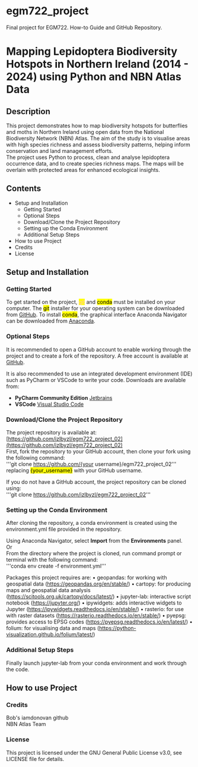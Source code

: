 # egm722_project
 Final project for EGM722. How-to Guide and GitHub Repository.
# Mapping Lepidoptera Biodiversity Hotspots in Northern Ireland (2014 - 2024) using Python and NBN Atlas Data

## Description
This project demonstrates how to map biodiversity hotspots for butterflies and moths in Northern Ireland using open data from the National Biodiversity Network (NBN) Atlas. The aim of the study is to visualise areas with high species richness and assess biodiversity patterns, helping inform conservation and land management efforts.  
The project uses Python to process, clean and analyse lepidoptera occurrence data, and to create species richness maps. The maps will be overlain with protected areas for enhanced ecological insights. 

## Contents
- Setup and Installation
  - Getting Started
  - Optional Steps
  - Download/Clone the Project Repository
  - Setting up the Conda Environment
  - Additional Setup Steps
- How to use Project
- Credits
- License


## Setup and Installation
### Getting Started
To get started on the project, <mark style='color: pink'>git</mark> and <mark>conda</mark> must be installed on your computer. The <mark>git</mark> installer for your operating system can be downloaded from [GitHub](https://git-scm.com/downloads).
To install <mark>conda</mark>, the graphical interface Anaconda Navigator can be downloaded from [Anaconda](https://www.anaconda.com/download/success). 

### Optional Steps
It is recommended to open a GitHub account to enable working through the project and to create a fork of the repository. A free account is available at [GitHub](https://github.com/).  

It is also recommended to use an integrated development environment (IDE) such as PyCharm or VSCode to write your code. Downloads are available from:
- **PyCharm Community Edition** [Jetbrains](https://www.jetbrains.com/pycharm/download/)
- **VSCode** [Visual Studio Code](https://visualstudio.microsoft.com/downloads/)

### Download/Clone the Project Repository
The project repository is available at: 
[https://github.com/izlbyzl/egm722_project_02](https://github.com/izlbyzl/egm722_project_02)    
First, fork the repository to your GitHub account, then clone your fork using the following command:  
'''git clone https://github.com/{your username}/egm722_project_02'''  
replacing <mark>{your_username}</mark> with your GitHub username.

If you do not have a GitHub account, the project repository can be cloned using:  
'''git clone https://github.com/izlbyzl/egm722_project_02'''

### Setting up the Conda Environment
After cloning the repository, a conda environment is created using the environment.yml file provided in the repository. 

Using Anaconda Navigator, select **Import** from the **Environments** panel.  
Or  
From the directory where the project is cloned, run command prompt or terminal with the following command:  
'''conda env create -f environment.yml'''  

Packages this project requires are:
•	geopandas: for working with geospatial data (https://geopandas.org/en/stable/)
•	cartopy: for producing maps and geospatial data analysis (https://scitools.org.uk/cartopy/docs/latest/)
•	jupyter-lab: interactive script notebook (https://jupyter.org/)
•	ipywidgets: adds interactive widgets to Jupyter (https://ipywidgets.readthedocs.io/en/stable/)
•	rasterio: for use with raster datasets (https://rasterio.readthedocs.io/en/stable/)
•	pyepsg: provides access to EPSG codes (https://pyepsg.readthedocs.io/en/latest/)
•	folium: for visualising data and maps (https://python-visualization.github.io/folium/latest/)

### Additional Setup Steps
Finally launch jupyter-lab from your conda environment and work through the code.

## How to use Project


### Credits
Bob's iamdonovan github\
NBN Atlas Team

### License
This project is licensed under the GNU General Public License v3.0, see LICENSE file for details.
